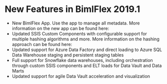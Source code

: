 # New Features in BimlFlex 2019.1

* New BimlFlex App. Use the app to manage all metadata. More information on the new app can be found here: [](xref:bimlflex-app-overview)
* Updated SSIS Custom Components with configurable support for multiple hashing algorithms and more. More information on the hashing approach can be found here: [](xref:bimlflex-hashing-overview)
* Updated support for Azure Data Factory and direct loading to Azure SQL Data Warehouse staging and persistent staging tables
* Full support for Snowflake data warehouses, including orchestration through custom SSIS components and ELT loads for Data Vault and Data Marts
* Updated support for agile Data Vault acceleration and visualization
